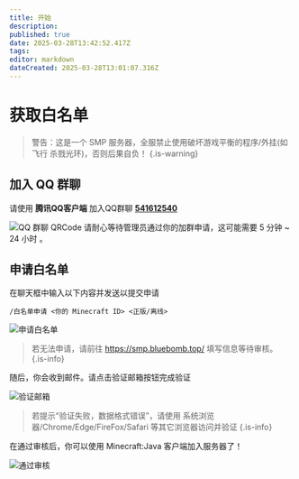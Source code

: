 ```yaml
---
title: 开始
description: 
published: true
date: 2025-03-28T13:42:52.417Z
tags: 
editor: markdown
dateCreated: 2025-03-28T13:01:07.316Z
---
```


# 获取白名单

> 警告：这是一个 SMP 服务器，全服禁止使用破坏游戏平衡的程序/外挂(如 飞行 杀戮光环)，否则后果自负！
{.is-warning}

## 加入 QQ 群聊
请使用 **腾讯QQ客户端** 加入QQ群聊 **[541612540](https://qm.qq.com/q/6TTHyE0ZlC)**

![QQ 群聊 QRCode](https://img.picui.cn/free/2025/03/28/67e6a3adcbed9.png)
请耐心等待管理员通过你的加群申请，这可能需要 5 分钟 ~ 24 小时 。

## 申请白名单

在聊天框中输入以下内容并发送以提交申请

`/白名单申请 <你的 Minecraft ID> <正版/离线>`


![申请白名单](https://img.picui.cn/free/2025/03/28/67e6a58c095d2.png)

> 若无法申请，请前往 https://smp.bluebomb.top/ 填写信息等待审核。
{.is-info}

随后，你会收到邮件。请点击验证邮箱按钮完成验证

![验证邮箱](https://img.picui.cn/free/2025/03/28/67e6a5e8e9d72.jpg)

> 若提示“验证失败，数据格式错误”，请使用 系统浏览器/Chrome/Edge/FireFox/Safari 等其它浏览器访问并验证
{.is-info}

在通过审核后，你可以使用 Minecraft:Java 客户端加入服务器了！

![通过审核](https://img.picui.cn/free/2025/03/28/67e6a702cfc8b.png)